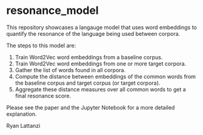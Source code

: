 # resonance_model
This repository showcases a langauge model that uses word embeddings to quantify the resonance of the language being used between corpora.

The steps to this model are:
  1) Train Word2Vec word embeddings from a baseline corpus.
  2) Train Word2Vec word embeddings from one or more target corpora.
  3) Gather the list of words found in all corpora.
  4) Compute the distance between embeddings of the common words from the baseline corpus and target corpus (or target corpora).
  5) Aggregate these distance measures over all common words to get a final resonance score.

Please see the paper and the Jupyter Notebook for a more detailed explanation.

Ryan Lattanzi
